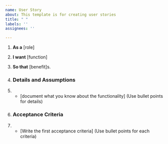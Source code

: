 ```yaml
---
name: User Story
about: This template is for creating user stories
title: " "
labels: ''
assignees: ''

---
```


1. **As a** [role]

2. **I want** [function] 

3. **So that** [benefit]s.

5. ### Details and Assumptions

6. * [document what you know about the functionality] (Use bullet points for details)

8. ### Acceptance Criteria

9. * [Write the first acceptance criteria] (Use bullet points for each criteria)
